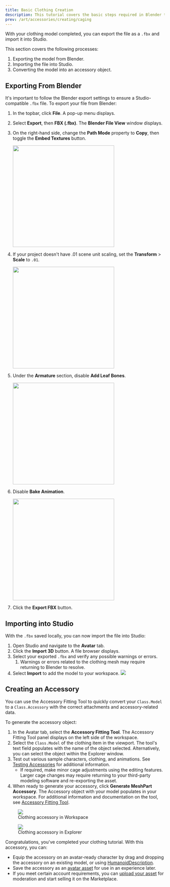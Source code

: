```yaml
---
title: Basic Clothing Creation
description: This tutorial covers the basic steps required in Blender to Studio-ready clothing assets from scratch.
prev: /art/accessories/creating/caging
---
```


With your clothing model completed, you can export the file as a `.fbx` and import it into Studio.

This section covers the following processes:

1. Exporting the model from Blender.
2. Importing the file into Studio.
3. Converting the model into an accessory object.

## Exporting From Blender

It's important to follow the Blender export settings to ensure a Studio-compatible `.fbx` file. To export your file from Blender:

1. In the topbar, click **File**. A pop-up menu displays.
2. Select **Export**, then **FBX (.fbx)**. The **Blender File View** window displays.
3. On the right-hand side, change the **Path Mode** property to **Copy**, then toggle the **Embed Textures** button.

   <img src="../../../assets/modeling/skinned-meshes/Blender-Export-Settings-1.png" width="320" />

4. If your project doesn't have .01 scene unit scaling, set the **Transform** > **Scale** to `.01`.

   <img src="../../../assets/modeling/skinned-meshes/Blender-Export-Settings-2.png" width="320" />

5. Under the **Armature** section, disable **Add Leaf Bones**.

   <img src="../../../assets/modeling/skinned-meshes/Blender-Export-Settings-3.png" width="320" />

6. Disable **Bake Animation**.

   <img src="../../../assets/modeling/skinned-meshes/Blender-Export-Settings-4.png" width="320" /> <br />

7. Click the **Export FBX** button.

## Importing into Studio

With the `.fbx` saved locally, you can now import the file into Studio:

1. Open Studio and navigate to the **Avatar** tab.
2. Click the **Import 3D** button. A file browser displays.
3. Select your exported `.fbx` and verify any possible warnings or errors.
   1. Warnings or errors related to the clothing mesh may require returning to Blender to resolve.
4. Select **Import** to add the model to your workspace.
   <img src="../../../assets/art/accessories/creating/Exporting-Clothing-In-Studio.png" />

## Creating an Accessory

You can use the Accessory Fitting Tool to quickly convert your `Class.Model` to a `Class.Accessory` with the correct attachments and accessory-related data.

To generate the accessory object:

1. In the Avatar tab, select the **Accessory Fitting Tool**. The Accessory Fitting Tool panel displays on the left side of the workspace.
2. Select the `Class.Model` of the clothing item in the viewport. The tool's text field populates with the name of the object selected. Alternatively, you can select the object within the Explorer window.
3. Test out various sample characters, clothing, and animations. See [Testing Accessories](../../../art/accessories/accessory-fitting-tool.md#testing-accessories) for additional information.
   - If required, make minor cage adjustments using the editing features. Larger cage changes may require returning to your third-party modeling software and re-exporting the asset.
4. When ready to generate your accessory, click **Generate MeshPart Accessory**. The Accessory object with your model populates in your workspace.
   For additional information and documentation on the tool, see [Accessory Fitting Tool](../../../art/accessories/accessory-fitting-tool.md).

<GridContainer numColumns="2">
  <figure>
    <img src="../../../assets/art/accessories/creating/Exporting-Clothing-in-Studio-Highlight.png" />
    <figcaption>Clothing accessory in Workspace</figcaption>
  </figure>
  <figure>
    <img src="../../../assets/art/accessories/creating/Exporting-Accessory-Explorer.png" />
    <figcaption>Clothing accessory in Explorer</figcaption>
  </figure>
</GridContainer>

<Alert severity = 'success'>
Congratulations, you've completed your clothing tutorial. With this accessory, you can:

- Equip the accessory on an avatar-ready character by drag and dropping the accessory on an existing model, or using [HumanoidDescription](../../../characters/appearance.md#humanoiddescription).
- Save the accessory as an [avatar asset](../../../projects/assets/index.md#for-avatars) for use in an experience later.
- If you meet certain account requirements, you can [upload your asset](../../../art/marketplace/publishing-to-marketplace.md) for moderation and start selling it on the Marketplace.

</Alert>
